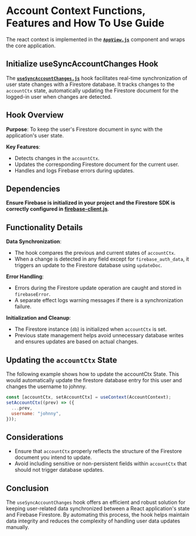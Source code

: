 # Account Context Functions, Features and How To Use Guide

The react context is implemented in the **[`AppView.js`](/frontend/src/modules/AppView.js)** component and wraps the core application.

## Initialize useSyncAccountChanges Hook

The **[`useSyncAccountChanges.js`](/frontend/src/hooks/context/use-change-listener.js)** hook facilitates real-time synchronization of user state changes with a Firestore database. It tracks changes to the `accountCtx` state, automatically updating the Firestore document for the logged-in user when changes are detected.

## Hook Overview

**Purpose**: To keep the user's Firestore document in sync with the application's user state.

**Key Features**:
  - Detects changes in the `accountCtx`.
  - Updates the corresponding Firestore document for the current user.
  - Handles and logs Firebase errors during updates.

## Dependencies

**Ensure Firebase is initialized in your project and the Firestore SDK is correctly configured in [firebase-client.js](/frontend/config/firebase-client.js)**.

## Functionality Details

**Data Synchronization**:

  - The hook compares the previous and current states of `accountCtx`.
  - When a change is detected in any field except for `firebase_auth_data`, it triggers an update to the Firestore database using `updateDoc`.

**Error Handling**:

  - Errors during the Firestore update operation are caught and stored in `firebaseError`.
  - A separate effect logs warning messages if there is a synchronization failure.

**Initialization and Cleanup**:
  - The Firestore instance (`db`) is initialized when `accountCtx` is set.
  - Previous state management helps avoid unnecessary database writes and ensures updates are based on actual changes.

## Updating the `accountCtx` State

The following example shows how to update the accountCtx State. This would automatically update the firestore database entry for this user and changes the username to johnny.

```javascript
const [accountCtx, setAccountCtx] = useContext(AccountContext);
setAccountCtx((prev) => ({
  ...prev,
  username: "johnny",
}));
```

## Considerations

- Ensure that `accountCtx` properly reflects the structure of the Firestore document you intend to update.
- Avoid including sensitive or non-persistent fields within `accountCtx` that should not trigger database updates.

## Conclusion

The `useSyncAccountChanges` hook offers an efficient and robust solution for keeping user-related data synchronized between a React application's state and Firebase Firestore. By automating this process, the hook helps maintain data integrity and reduces the complexity of handling user data updates manually.
